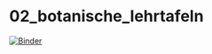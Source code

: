 # 02_botanische_lehrtafeln
[![Binder](https://mybinder.org/badge_logo.svg)](https://mybinder.org/v2/gh/ikyriazi/02_botanische_lehrtafeln/master)
